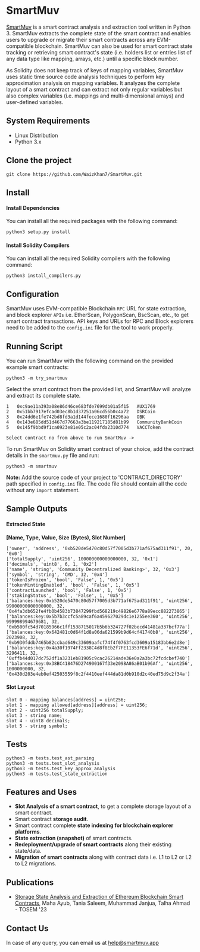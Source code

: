 # SmartMuv
[SmartMuv](https://www.smartmuv.app) is a smart contract analysis and extraction tool written in Python 3. SmartMuv extracts the complete state of the smart contract and enables users to upgrade or migrate their smart contracts across any EVM-compatible blockchain. SmartMuv can also be used for smart contract state tracking or retrieving smart contract's state (i.e. holders list or entries list of any data type like mapping, arrays, etc.) until a specific block number.

As Solidity does not keep track of keys of mapping variables, SmartMuv uses static time source code analysis techniques to perform key approximation analysis on mapping variables. It analyzes the complete layout of a smart contract and can extract not only regular variables but also complex variables (i.e. mappings and multi-dimensional arrays) and user-defined variables.

## System Requirements

- Linux Distribution
- Python 3.x

## Clone the project

```
git clone https://github.com/WaizKhan7/SmartMuv.git
```

## Install

#### Install Dependencies

You can install all the required packages with the following command:

```
python3 setup.py install
```

#### Install Solidity Compilers

You can install all the required Solidity compilers with the following command:

```
python3 install_compilers.py
```

## Configuration

SmartMuv uses EVM-compatible Blockchain `RPC` URL for state extraction, and block explorer `APIs` i.e. EtherScan, PolygonScan, BscScan, etc., to get smart contract transactions. API keys and URLs for RPC and Block explorers need to be added to the `config.ini` file for the tool to work properly.

## Running Script

You can run SmartMuv with the following command on the provided example smart contracts:

```
python3 -m try_smartmuv
```

Select the smart contract from the provided list, and SmartMuv will analyze and extract its complete state. 

```
1   0xc9ae11a393a08e86d46ce683fde7699db01a5f15   AUX1769
2   0x51bb7917efcad03ec8b1d37251a06cd56b0c4a72   DSRCoin
3   0x24dd6e1fe742bd8fd3a1d144fece1680f16296aa   OBK
4   0x143e685dd51d467d77663a3be119217185d81b99   CommunityBankCoin
5   0x145f9bbd9f1ca0923e81e05c2ac04fda2310d774   VACCToken

Select contract no from above to run SmartMuv -> 
```

To run SmartMuv on Solidity smart contract of your choice, add the contract details in the `smartmuv.py` file and run:

```
python3 -m smartmuv
```
**Note:** Add the source code of your project to 'CONTRACT_DIRECTORY' path specified in `config.ini` file. The code file should contain all the code without any `import` statement.
## Sample Outputs

#### Extracted State

**[Name, Type, Value, Size (Bytes), Slot Number]**

```
['owner', 'address', '0xb520de5470c80d57f7005d3b771af675ad311f91', 20, '0x0']
['totalSupply', 'uint256', 100000000000000000, 32, '0x1']
['decimals', 'uint8', 6, 1, '0x2']
['name', 'string', 'Community Decentralized Banking>', 32, '0x3']
['symbol', 'string', 'CMD', 32, '0x4']
['tokenIsFrozen', 'bool', 'False', 1, '0x5']
['tokenMintingEnabled', 'bool', 'False', 1, '0x5']
['contractLaunched', 'bool', 'False', 1, '0x5']
['stakingStatus', 'bool', 'False', 1, '0x5']
['balances:key:0xb520de5470c80d57f7005d3b771af675ad311f91', 'uint256', 99000000000000000, 32, '0x4fa3db652fe4fb0b4583b73847299fbd568219c49826e6778a89ecc882273865']
['balances:key:0x5b7b3ccfc5a89caf6a459627029dc1e1255ee360', 'uint256', 999998994679681, 32, '0xb500fc54d70185966c1ff1538715017b5b6b324727f02becd41481a337bcf77a']
['balances:key:0x642481c0d64f1d8a06da621599b9d64cf41740b8', 'uint256', 2023908, 32, '0xb930fddb7465b82ccbad649c33609aafcf74f4f0763fcd3609a15183bb6e2d8e']
['balances:key:0x4a30f1974Ff2338C4d8f8Eb2f7FE11353FE6f71d', 'uint256', 3296411, 32, '0xffb44d017dc752df1a3231eb81905c9cac26214ade36e0a2a3bc72fcdcbef740']
['balances:key:0x38BC418476D274900167f33e2098A86aB01b96Af', 'uint256', 1000000000, 32, '0x430d203e4eb0ef42503559f8c2f4410eef444da81d0b910d2c40ed75d9c2f34a']
```

#### Slot Layout

```
slot 0 - mapping balances[address] = uint256;
slot 1 - mapping allowed[address][address] = uint256;
slot 2 - uint256 totalSupply;
slot 3 - string name;
slot 4 - uint8 decimals;
slot 5 - string symbol;
```

## Tests

```
python3 -m tests.test_ast_parsing
python3 -m tests.test_slot_analysis
python3 -m tests.test_key_approx_analysis
python3 -m tests.test_state_extraction
```

## Features and Uses

- **Slot Analysis of a smart contract**, to get a complete storage layout of a smart contract.
- Smart contract **storage audit**.
- Smart contract complete **state indexing for blockchain explorer platforms**.
- **State extraction (snapshot)** of smart contracts.
- **Redeployment/upgrade of smart contracts** along their existing state/data.
- **Migration of smart contracts** along with contract data i.e. L1 to L2 or L2 to L2 migrations.
  

## Publications

- [Storage State Analysis and Extraction of Ethereum Blockchain Smart Contracts](https://dl.acm.org/doi/10.1145/3548683), Maha Ayub, Tania Saleem, Muhammad Janjua, Talha Ahmad - TOSEM '23

## Contact Us

In case of any query, you can email us at help@smartmuv.app
